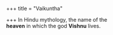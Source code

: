 +++
title = "Vaikuntha"

+++
In Hindu mythology, the name of the  
**heaven** in which the god **Vishnu** lives.